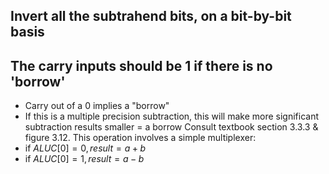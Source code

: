 ## Invert all the subtrahend bits, on a bit-by-bit basis
## The carry inputs should be 1 if there is no 'borrow'
- Carry out of a 0 implies a "borrow"
- If this is a multiple precision subtraction, this will make more significant subtraction results smaller = a borrow
Consult textbook section 3.3.3 & figure 3.12.
This operation involves a simple multiplexer:
- if $ALUC[0] = 0, result = a+b$ 
- if $ALUC[0] = 1, result = a-b$ 